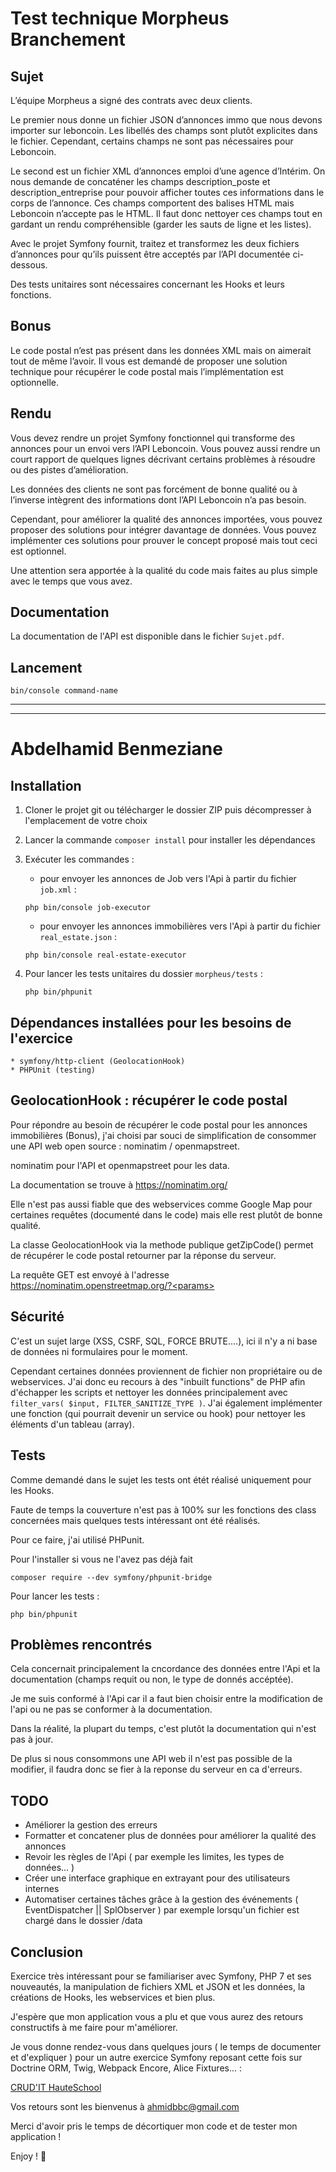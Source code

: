 # Test technique Morpheus Branchement

## Sujet

L’équipe Morpheus a signé des contrats avec deux clients.

Le premier nous donne un fichier JSON d’annonces immo que nous devons importer sur leboncoin. Les libellés des champs sont plutôt explicites dans le fichier. Cependant, certains champs ne sont pas nécessaires pour Leboncoin.

Le second est un fichier XML d’annonces emploi d’une agence d’Intérim. On nous demande de concaténer les champs description_poste et description_entreprise pour pouvoir afficher toutes ces informations dans le corps de l’annonce. 
Ces champs comportent des balises HTML mais Leboncoin n’accepte pas le HTML. Il faut donc nettoyer ces champs tout en gardant un rendu compréhensible (garder les sauts de ligne et les listes).

Avec le projet Symfony fournit, traitez et transformez les deux fichiers d’annonces pour qu’ils puissent être acceptés par l’API documentée ci-dessous.

Des tests unitaires sont nécessaires concernant les Hooks et leurs fonctions. 

## Bonus

Le code postal n’est pas présent dans les données XML mais on aimerait tout de même l’avoir. Il vous est demandé de proposer une solution technique pour récupérer le code postal mais l’implémentation est optionnelle.

## Rendu

Vous devez rendre un projet Symfony fonctionnel qui transforme des annonces pour un envoi vers l’API Leboncoin. Vous pouvez aussi rendre un court rapport de quelques lignes décrivant certains problèmes à résoudre ou des pistes d’amélioration.

Les données des clients ne sont pas forcément de bonne qualité ou à l’inverse intègrent des informations dont l’API Leboncoin n’a pas besoin. 

Cependant, pour améliorer la qualité des annonces importées, vous pouvez proposer des solutions pour intégrer davantage de données. Vous pouvez implémenter ces solutions pour prouver le concept proposé mais tout ceci est optionnel.

Une attention sera apportée à la qualité du code mais faites au plus simple avec le temps que vous avez.

## Documentation

La documentation de l'API est disponible dans le fichier `Sujet.pdf`.

## Lancement

```
bin/console command-name
```

----------------------------------------------------
----------------------------------------------------

# Abdelhamid Benmeziane

## Installation

1. Cloner le projet git ou télécharger le dossier ZIP puis décompresser à l'emplacement de votre choix

2. Lancer la commande `composer install` pour installer les dépendances

3. Exécuter les commandes :

    * pour envoyer les annonces de Job vers l'Api à partir du fichier `job.xml` : 
   
   ```
   php bin/console job-executor
   ```
   
    * pour envoyer les annonces immobilières vers l'Api à partir du fichier `real_estate.json` :
    
    ```
    php bin/console real-estate-executor
    ```
    
4. Pour lancer les tests unitaires du dossier `morpheus/tests` :

    ```
    php bin/phpunit
    ```

## Dépendances installées pour les besoins de l'exercice

    * symfony/http-client (GeolocationHook)
    * PHPUnit (testing)

## GeolocationHook : récupérer le code postal

Pour répondre au besoin de récupérer le code postal pour les annonces immobilières (Bonus), j'ai choisi par souci de simplification de consommer une API web open source : nominatim / openmapstreet.

nominatim pour l'API et openmapstreet pour les data.

La documentation se trouve à https://nominatim.org/

Elle n'est pas aussi fiable que des webservices comme Google Map pour certaines requêtes (documenté dans le code) mais elle rest plutôt de bonne qualité.

La classe GeolocationHook via la methode publique getZipCode() permet de récupérer le code postal retourner par la réponse du serveur.
 
La requête GET est envoyé à l'adresse https://nominatim.openstreetmap.org/?<params>


## Sécurité

C'est un sujet large (XSS, CSRF, SQL, FORCE BRUTE....), ici il n'y a ni base de données ni formulaires pour le moment.

Cependant certaines données proviennent de fichier non propriétaire ou de webservices. J'ai donc eu recours à des "inbuilt functions" de PHP afin d'échapper les scripts et nettoyer les données principalement avec `filter_vars( $input, FILTER_SANITIZE_TYPE )`.
J'ai également implémenter une fonction (qui pourrait devenir un service ou hook) pour nettoyer les éléments d'un tableau (array).

## Tests

Comme demandé dans le sujet les tests ont étét réalisé uniquement pour les Hooks.

Faute de temps la couverture n'est pas à 100% sur les fonctions des class concernées mais quelques tests intéressant ont été réalisés.

Pour ce faire, j'ai utilisé PHPunit.

Pour l'installer si vous ne l'avez pas déjà fait

```
composer require --dev symfony/phpunit-bridge
```

Pour lancer les tests : 

```
php bin/phpunit
```


## Problèmes rencontrés

Cela concernait principalement la cncordance des données entre l'Api et la documentation (champs requit ou non, le type de donnés accéptée).

Je me suis conformé à l'Api car il a faut bien choisir entre la modification de l'api ou ne pas se conformer à la documentation.

Dans la réalité, la plupart du temps, c'est plutôt la documentation qui n'est pas à jour.

De plus si nous consommons une API web il n'est pas possible de la modifier, il faudra donc se fier à la reponse du serveur en ca d'erreurs. 


## TODO

- Améliorer la gestion des erreurs
- Formatter et concatener plus de données pour améliorer la qualité des annonces
- Revoir les règles de l'Api ( par exemple les limites, les types de données... )
- Créer une interface graphique en extrayant pour des utilisateurs internes
- Automatiser certaines tâches grâce à la gestion des événements ( EventDispatcher || SplObserver ) par exemple lorsqu'un fichier est chargé dans le dossier /data


## Conclusion

Exercice très intéressant pour se familiariser avec Symfony, PHP 7 et ses nouveautés, la manipulation de fichiers XML et JSON et les données, la créations de Hooks, les webservices et bien plus.

J'espère que mon application vous a plu et que vous aurez des retours constructifs à me faire pour m'améliorer. 

Je vous donne rendez-vous dans quelques jours ( le temps de documenter et d'expliquer ) pour un autre exercice Symfony reposant cette fois sur Doctrine ORM, Twig, Webpack Encore, Alice Fixtures... :

[CRUD'IT HauteSchool](https://github.com/ahmidbbc/crudIT)

Vos retours sont les bienvenus à [ahmidbbc@gmail.com](mailto:ahmidbbc@gmail.com)


Merci d'avoir pris le temps de décortiquer mon code et de tester mon application !

Enjoy ! :metal:




